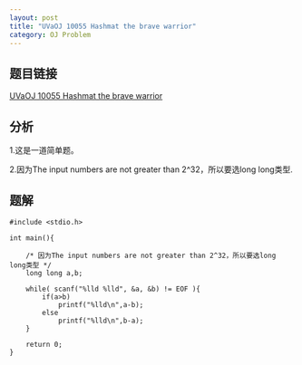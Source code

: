 ```yaml
---
layout: post
title: "UVaOJ 10055 Hashmat the brave warrior"
category: OJ Problem
---
```


## 题目链接

[UVaOJ 10055 Hashmat the brave warrior](http://uva.onlinejudge.org/index.php?option=com_onlinejudge&Itemid=8&category=94&page=show_problem&problem=996)

## 分析

1.这是一道简单题。

2.因为The input numbers are not greater than 2^32，所以要选long long类型.

## 题解

    #include <stdio.h>
    
    int main(){ 
        
        /* 因为The input numbers are not greater than 2^32，所以要选long long类型 */
        long long a,b;
        
        while( scanf("%lld %lld", &a, &b) != EOF ){  
            if(a>b)
                printf("%lld\n",a-b);
            else
                printf("%lld\n",b-a);
        }
        
        return 0;
    }


